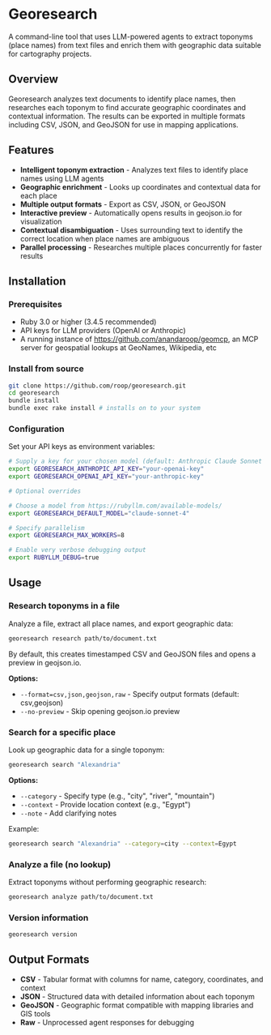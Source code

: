 # Georesearch

A command-line tool that uses LLM-powered agents to extract toponyms (place names) from text files and enrich them with geographic data suitable for cartography projects.

## Overview

Georesearch analyzes text documents to identify place names, then researches each toponym to find accurate geographic coordinates and contextual information. The results can be exported in multiple formats including CSV, JSON, and GeoJSON for use in mapping applications.

## Features

- **Intelligent toponym extraction** - Analyzes text files to identify place names using LLM agents
- **Geographic enrichment** - Looks up coordinates and contextual data for each place
- **Multiple output formats** - Export as CSV, JSON, or GeoJSON
- **Interactive preview** - Automatically opens results in geojson.io for visualization
- **Contextual disambiguation** - Uses surrounding text to identify the correct location when place names are ambiguous
- **Parallel processing** - Researches multiple places concurrently for faster results

## Installation

### Prerequisites

- Ruby 3.0 or higher (3.4.5 recommended)
- API keys for LLM providers (OpenAI or Anthropic)
- A running instance of https://github.com/anandaroop/geomcp, an MCP server for geospatial lookups at GeoNames, Wikipedia, etc

### Install from source

```bash
git clone https://github.com/roop/georesearch.git
cd georesearch
bundle install
bundle exec rake install # installs on to your system
```

### Configuration

Set your API keys as environment variables:

```bash
# Supply a key for your chosen model (default: Anthropic Claude Sonnet 4)
export GEORESEARCH_ANTHROPIC_API_KEY="your-openai-key"
export GEORESEARCH_OPENAI_API_KEY="your-anthropic-key"

# Optional overrides

# Choose a model from https://rubyllm.com/available-models/
export GEORESEARCH_DEFAULT_MODEL="claude-sonnet-4"

# Specify parallelism
export GEORESEARCH_MAX_WORKERS=8

# Enable very verbose debugging output
export RUBYLLM_DEBUG=true
```

## Usage

### Research toponyms in a file

Analyze a file, extract all place names, and export geographic data:

```bash
georesearch research path/to/document.txt
```

By default, this creates timestamped CSV and GeoJSON files and opens a preview in geojson.io.

**Options:**

- `--format=csv,json,geojson,raw` - Specify output formats (default: csv,geojson)
- `--no-preview` - Skip opening geojson.io preview

### Search for a specific place

Look up geographic data for a single toponym:

```bash
georesearch search "Alexandria"
```

**Options:**

- `--category` - Specify type (e.g., "city", "river", "mountain")
- `--context` - Provide location context (e.g., "Egypt")
- `--note` - Add clarifying notes

Example:

```bash
georesearch search "Alexandria" --category=city --context=Egypt
```

### Analyze a file (no lookup)

Extract toponyms without performing geographic research:

```bash
georesearch analyze path/to/document.txt
```

### Version information

```bash
georesearch version
```

## Output Formats

- **CSV** - Tabular format with columns for name, category, coordinates, and context
- **JSON** - Structured data with detailed information about each toponym
- **GeoJSON** - Geographic format compatible with mapping libraries and GIS tools
- **Raw** - Unprocessed agent responses for debugging
